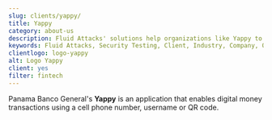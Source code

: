 ```yaml
---
slug: clients/yappy/
title: Yappy
category: about-us
description: Fluid Attacks' solutions help organizations like Yappy to identify security vulnerabilities in their systems and manage their attack surfaces.
keywords: Fluid Attacks, Security Testing, Client, Industry, Company, Organization, Pentesting, Ethical Hacking, Yappy
clientlogo: logo-yappy
alt: Logo Yappy
client: yes
filter: fintech
---
```


Panama Banco General's **Yappy**
is an application
that enables digital money transactions
using a cell phone number, username or QR code.
